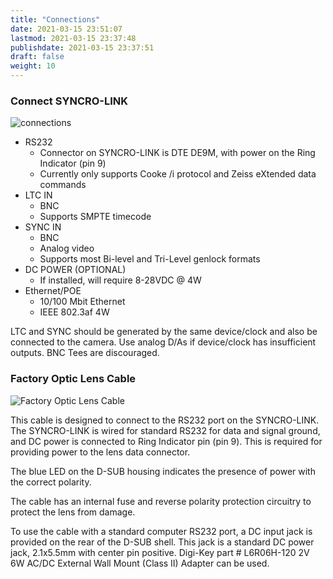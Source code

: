 ```yaml
---
title: "Connections"
date: 2021-03-15 23:51:07
lastmod: 2021-03-15 23:37:48
publishdate: 2021-03-15 23:37:51
draft: false
weight: 10
---
```


### Connect SYNCRO-LINK

![connections](/images/connections.png)

- RS232
    - Connector on SYNCRO-LINK is DTE DE9M, with power on the Ring Indicator (pin 9)
    - Currently only supports Cooke /i protocol and Zeiss eXtended data commands
- LTC IN
    - BNC
    - Supports SMPTE timecode
- SYNC IN
    - BNC
    - Analog video
    - Supports most Bi-level and Tri-Level genlock formats
- DC POWER (OPTIONAL)
    - If installed, will require 8-28VDC @ 4W
- Ethernet/POE
    - 10/100 Mbit Ethernet
    - IEEE 802.3af 4W

LTC and SYNC should be generated by the same device/clock and also be connected to the camera. Use analog D/As if device/clock has insufficient outputs. BNC Tees are discouraged.


### Factory Optic Lens Cable

![Factory Optic Lens Cable](/images/fac-cable.png)

This cable is designed to connect to the RS232 port on the SYNCRO-LINK. The SYNCRO-LINK is wired for standard RS232 for data and signal ground, and DC power is connected to Ring Indicator pin (pin 9). This is required for providing power to the lens data connector.

The blue LED on the D-SUB housing indicates the presence of power with the correct polarity.

The cable has an internal fuse and reverse polarity protection circuitry to protect the lens from damage.

To use the cable with a standard computer RS232 port, a DC input jack is provided on the rear of the D-SUB shell. This jack is a standard DC power jack, 2.1x5.5mm with center pin positive. Digi-Key part # L6R06H-120 2V 6W AC/DC External Wall Mount (Class II) Adapter can be used.